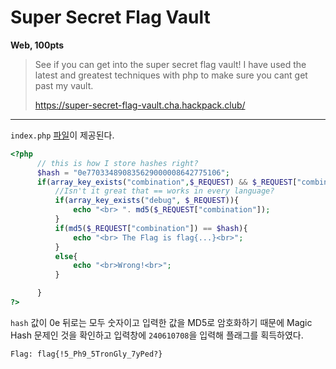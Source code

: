 # Super Secret Flag Vault
**Web, 100pts**
> See if you can get into the super secret flag vault! I have used the latest and greatest techniques with php to make sure you cant get past my vault.
>
> https://super-secret-flag-vault.cha.hackpack.club/

--------------------------------------------------------------------------------

`index.php` [파일](index.php)이 제공된다.

```php
<?php
      // this is how I store hashes right?
      $hash = "0e770334890835629000008642775106";
      if(array_key_exists("combination",$_REQUEST) && $_REQUEST["combination"] !== ''){
          //Isn't it great that == works in every language?
          if(array_key_exists("debug", $_REQUEST)){
              echo "<br> ". md5($_REQUEST["combination"]);
          }
          if(md5($_REQUEST["combination"]) == $hash){
              echo "<br> The Flag is flag{...}<br>";
          }
          else{
              echo "<br>Wrong!<br>";
          }

      }
?>
```

`hash` 값이 0e 뒤로는 모두 숫자이고 입력한 값을 MD5로 암호화하기 때문에 Magic Hash 문제인 것을 확인하고 입력창에 `240610708`을 입력해 플래그를 획득하였다.

```
Flag: flag{!5_Ph9_5TronGly_7yPed?}
```